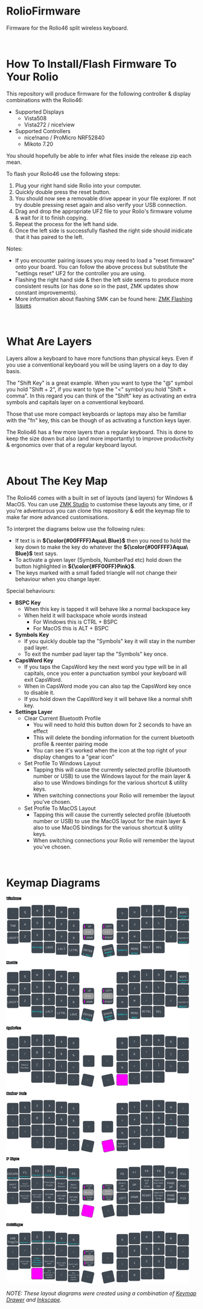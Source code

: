 # RolioFirmware
Firmware for the Rolio46 split wireless keyboard.

<br/>

# How To Install/Flash Firmware To Your Rolio
This repository will produce firmware for the following controller & display combinations with the Rolio46:
 * Supported Displays
    * Vista508
    * Vista272 / nice!view
 * Supported Controllers
   * nice!nano / ProMicro NRF52840
   * Mikoto 7.20

You should hopefully be able to infer what files inside the release zip each mean.

To flash your Rolio46 use the following steps:
 1. Plug your right hand side Rolio into your computer.
 2. Quickly double press the reset button.
 3. You should now see a removable drive appear in your file explorer. If not try double pressing reset again and also verify your USB connection.
 4. Drag and drop the appropriate UF2 file to your Rolio's firmware volume & wait for it to finish copying.
 5. Repeat the process for the left hand side.
 6. Once the left side is successfully flashed the right side should inidicate that it has paired to the left.

Notes:
 * If you encounter pairing issues you may need to load a "reset firmware" onto your board. You can follow the above process but substitute the "settings reset" UF2 for the controller you are using.
 * Flashing the right hand side & then the left side seems to produce more consistent results (or has done so in the past, ZMK updates show constant improvements).
  * More information about flashing SMK can be found here: [ZMK Flashing Issues](https://zmk.dev/docs/troubleshooting/flashing-issues)

<br/>

# What Are Layers

Layers allow a keyboard to have more functions than physical keys. Even if you use a conventional keyboard you will be using layers on a day to day basis.

The "Shift Key" is a great example. When you want to type the "@" symbol you hold "Shift + 2", if you want to type the "<" symbol you hold "Shift + comma". In this regard you can think of the "Shift" key as activating an extra symbols and capitals layer on a conventional keyboard.

Those that use more compact keyboards or laptops may also be familiar with the "fn" key, this can be though of as activating a function keys layer.

The Rolio46 has a few more layers than a regular keyboard. This is done to keep the size down but also (and more importantly) to improve productivity & ergonomics over that of a regular keyboard layout.

<br/>

# About The Key Map

The Rolio46 comes with a built in set of layouts (and layers) for Windows & MacOS. You can use [ZMK Studio](https://zmk.studio/download) to customise these layouts any time, or if you're adventurous you can clone this repository & edit the keymap file to make far more advanced customisations.

To interpret the diagrams below use the following rules:
 * If text is in **${\color{#00FFFF}Aqua\ Blue}$** then you need to hold the key down to make the key do whatever the **${\color{#00FFFF}Aqua\ Blue}$** text says.
 * To activate a given layer (Symbols, NumberPad etc) hold down the button highlighted in **${\color{#FF00FF}Pink}$**.
 * The keys marked with a small faded triangle will not change their behaviour when you change layer.

Special behaviours:
 * **BSPC Key**
    * When this key is tapped it will behave like a normal backspace key
    * When held it will backspace whole words instead
       * For Windows this is CTRL + BSPC
       * For MacOS this is ALT + BSPC
 * **Symbols Key**
    * If you quickly double tap the "Symbols" key it will stay in the number pad layer.
    * To exit the number pad layer tap the "Symbols" key once.
 * **CapsWord Key**
    * If you taps the CapsWord key the next word you type will be in all capitals, once you enter a punctuation symbol your keyboard will exit CapsWord.
    * When in CapsWord mode you can also tap the CapsWord key once to disable it.
    * If you hold down the CapsWord key it will behave like a normal shift key.
 * **Settings Layer**
    * Clear Current Bluetooth Profile
       * You will need to hold this button down for 2 seconds to have an effect
       * This will delete the bonding information for the current bluetooth profile & reenter pairing mode
       * You can see it's worked when the icon at the top right of your display changes to a "gear icon"
    * Set Profile To Windows Layout
       * Tapping this will cause the currently selected profile (bluetooth number or USB) to use the Windows layout for the main layer & also to use Windows bindings for the various shortcut & utility keys.
       * When switching connections your Rolio will remember the layout you've chosen.
    * Set Profile To MacOS Layout
       * Tapping this will cause the currently selected profile (bluetooth number or USB) to use the MacOS layout for the main layer & also to use MacOS bindings for the various shortcut & utility keys.
       * When switching connections your Rolio will remember the layout you've chosen.

<br/>

# Keymap Diagrams

![Default layout for the Rolio46](doc/images/keymap.svg)

*NOTE: These layout diagrams were created using a combination of [Keymap Drawer](https://github.com/caksoylar/keymap-drawer-web) and [Inkscape](https://inkscape.org).*